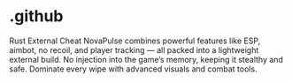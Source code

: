 # .github
Rust External Cheat NovaPulse combines powerful features like ESP, aimbot, no recoil, and player tracking — all packed into a lightweight external build. No injection into the game’s memory, keeping it stealthy and safe. Dominate every wipe with advanced visuals and combat tools.
